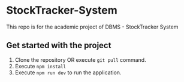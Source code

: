 # StockTracker-System
This repo is for the academic project of DBMS - StockTracker System

## Get started with the project
1. Clone the repository OR execute `git pull` command.
2. Execute `npm install`
3. Execute `npm run dev` to run the application.

